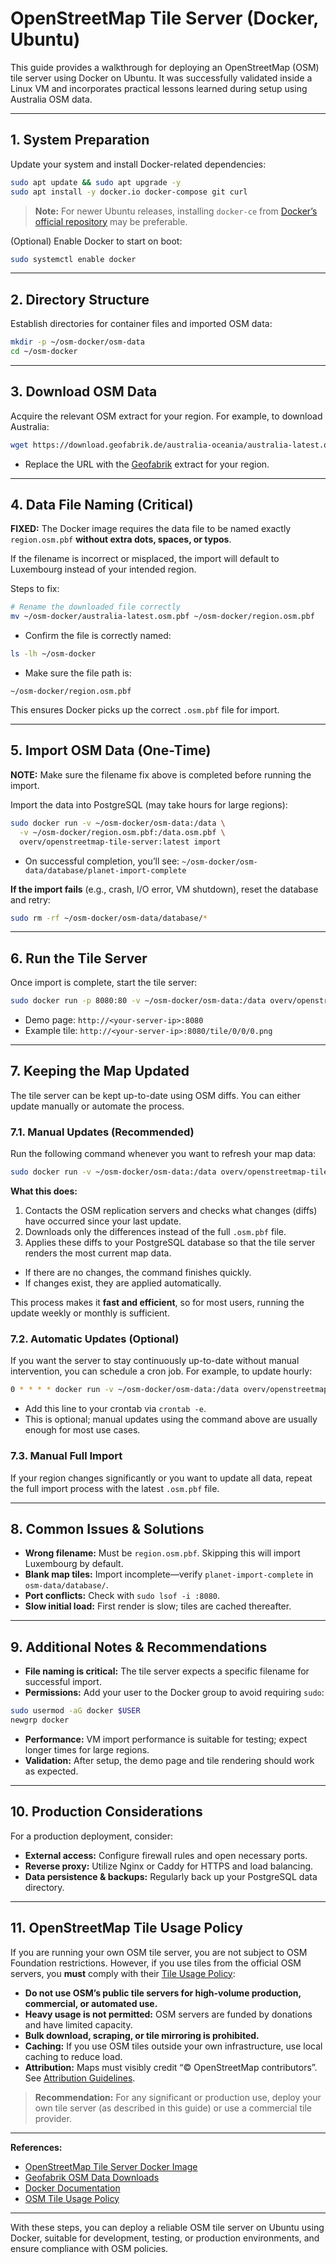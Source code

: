 # OpenStreetMap Tile Server (Docker, Ubuntu)

This guide provides a walkthrough for deploying an OpenStreetMap (OSM) tile server using Docker on Ubuntu. It was successfully validated inside a Linux VM and incorporates practical lessons learned during setup using Australia OSM data.

---

## 1. System Preparation

Update your system and install Docker-related dependencies:

```bash
sudo apt update && sudo apt upgrade -y
sudo apt install -y docker.io docker-compose git curl
```

> **Note:** For newer Ubuntu releases, installing `docker-ce` from [Docker’s official repository](https://docs.docker.com/engine/install/ubuntu/) may be preferable.

(Optional) Enable Docker to start on boot:

```bash
sudo systemctl enable docker
```

---

## 2. Directory Structure

Establish directories for container files and imported OSM data:

```bash
mkdir -p ~/osm-docker/osm-data
cd ~/osm-docker
```

---

## 3. Download OSM Data

Acquire the relevant OSM extract for your region. For example, to download Australia:

```bash
wget https://download.geofabrik.de/australia-oceania/australia-latest.osm.pbf -O ~/osm-docker/australia-latest.osm.pbf
```

* Replace the URL with the [Geofabrik](https://download.geofabrik.de/) extract for your region.

---

## 4. Data File Naming (Critical)

**FIXED:** The Docker image requires the data file to be named exactly `region.osm.pbf` **without extra dots, spaces, or typos**.

If the filename is incorrect or misplaced, the import will default to Luxembourg instead of your intended region.

Steps to fix:

```bash
# Rename the downloaded file correctly
mv ~/osm-docker/australia-latest.osm.pbf ~/osm-docker/region.osm.pbf
```

* Confirm the file is correctly named:

```bash
ls -lh ~/osm-docker
```

* Make sure the file path is:

```
~/osm-docker/region.osm.pbf
```

This ensures Docker picks up the correct `.osm.pbf` file for import.

---

## 5. Import OSM Data (One-Time)

**NOTE:** Make sure the filename fix above is completed before running the import.

Import the data into PostgreSQL (may take hours for large regions):

```bash
sudo docker run -v ~/osm-docker/osm-data:/data \
  -v ~/osm-docker/region.osm.pbf:/data.osm.pbf \
  overv/openstreetmap-tile-server:latest import
```

* On successful completion, you’ll see:
  `~/osm-docker/osm-data/database/planet-import-complete`

**If the import fails** (e.g., crash, I/O error, VM shutdown), reset the database and retry:

```bash
sudo rm -rf ~/osm-docker/osm-data/database/*
```

---

## 6. Run the Tile Server

Once import is complete, start the tile server:

```bash
sudo docker run -p 8080:80 -v ~/osm-docker/osm-data:/data overv/openstreetmap-tile-server:latest run
```

* Demo page: `http://<your-server-ip>:8080`
* Example tile: `http://<your-server-ip>:8080/tile/0/0/0.png`

---

## 7. Keeping the Map Updated

The tile server can be kept up-to-date using OSM diffs. You can either update manually or automate the process.

### 7.1. Manual Updates (Recommended)

Run the following command whenever you want to refresh your map data:

```bash
sudo docker run -v ~/osm-docker/osm-data:/data overv/openstreetmap-tile-server:latest update
```

**What this does:**

1. Contacts the OSM replication servers and checks what changes (diffs) have occurred since your last update.
2. Downloads only the differences instead of the full `.osm.pbf` file.
3. Applies these diffs to your PostgreSQL database so that the tile server renders the most current map data.

* If there are no changes, the command finishes quickly.
* If changes exist, they are applied automatically.

This process makes it **fast and efficient**, so for most users, running the update weekly or monthly is sufficient.

### 7.2. Automatic Updates (Optional)

If you want the server to stay continuously up-to-date without manual intervention, you can schedule a cron job. For example, to update hourly:

```bash
0 * * * * docker run -v ~/osm-docker/osm-data:/data overv/openstreetmap-tile-server:latest update
```

* Add this line to your crontab via `crontab -e`.
* This is optional; manual updates using the command above are usually enough for most use cases.

### 7.3. Manual Full Import

If your region changes significantly or you want to update all data, repeat the full import process with the latest `.osm.pbf` file.

---

## 8. Common Issues & Solutions

* **Wrong filename:** Must be `region.osm.pbf`. Skipping this will import Luxembourg by default.
* **Blank map tiles:** Import incomplete—verify `planet-import-complete` in `osm-data/database/`.
* **Port conflicts:** Check with `sudo lsof -i :8080`.
* **Slow initial load:** First render is slow; tiles are cached thereafter.

---

## 9. Additional Notes & Recommendations

* **File naming is critical:** The tile server expects a specific filename for successful import.
* **Permissions:** Add your user to the Docker group to avoid requiring `sudo`:

```bash
sudo usermod -aG docker $USER
newgrp docker
```

* **Performance:** VM import performance is suitable for testing; expect longer times for large regions.
* **Validation:** After setup, the demo page and tile rendering should work as expected.

---

## 10. Production Considerations

For a production deployment, consider:

* **External access:** Configure firewall rules and open necessary ports.
* **Reverse proxy:** Utilize Nginx or Caddy for HTTPS and load balancing.
* **Data persistence & backups:** Regularly back up your PostgreSQL data directory.

---

## 11. OpenStreetMap Tile Usage Policy

If you are running your own OSM tile server, you are not subject to OSM Foundation restrictions. However, if you use tiles from the official OSM servers, you **must** comply with their [Tile Usage Policy](https://operations.osmfoundation.org/policies/tiles/):

* **Do not use OSM’s public tile servers for high-volume production, commercial, or automated use.**
* **Heavy usage is not permitted:** OSM servers are funded by donations and have limited capacity.
* **Bulk download, scraping, or tile mirroring is prohibited.**
* **Caching:** If you use OSM tiles outside your own infrastructure, use local caching to reduce load.
* **Attribution:** Maps must visibly credit “© OpenStreetMap contributors”. See [Attribution Guidelines](https://www.openstreetmap.org/copyright).

> **Recommendation:** For any significant or production use, deploy your own tile server (as described in this guide) or use a commercial tile provider.

---

**References:**

* [OpenStreetMap Tile Server Docker Image](https://github.com/Overv/openstreetmap-tile-server)
* [Geofabrik OSM Data Downloads](https://download.geofabrik.de/)
* [Docker Documentation](https://docs.docker.com/)
* [OSM Tile Usage Policy](https://operations.osmfoundation.org/policies/tiles/)

---

With these steps, you can deploy a reliable OSM tile server on Ubuntu using Docker, suitable for development, testing, or production environments, and ensure compliance with OSM policies.
